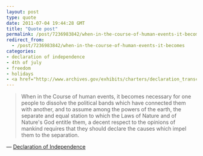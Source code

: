 ```yaml
---
layout: post
type: quote
date: 2011-07-04 19:44:28 GMT
title: "Quote post"
permalink: /post/7236983842/when-in-the-course-of-human-events-it-becomes
redirect_from: 
  - /post/7236983842/when-in-the-course-of-human-events-it-becomes
categories:
- declaration of independence
- 4th of july
- freedom
- holidays
- <a href="http://www.archives.gov/exhibits/charters/declaration_transcript.html">declaration of independence</a>
---
```

<blockquote>When in the Course of human events, it becomes necessary for one people to dissolve the political bands which have connected them with another, and to assume among the powers of the earth, the separate and equal station to which the Laws of Nature and of Nature's God entitle them, a decent respect to the opinions of mankind requires that they should declare the causes which impel them to the separation.</blockquote>

 — <a href="http://www.archives.gov/exhibits/charters/declaration_transcript.html">Declaration of Independence</a>